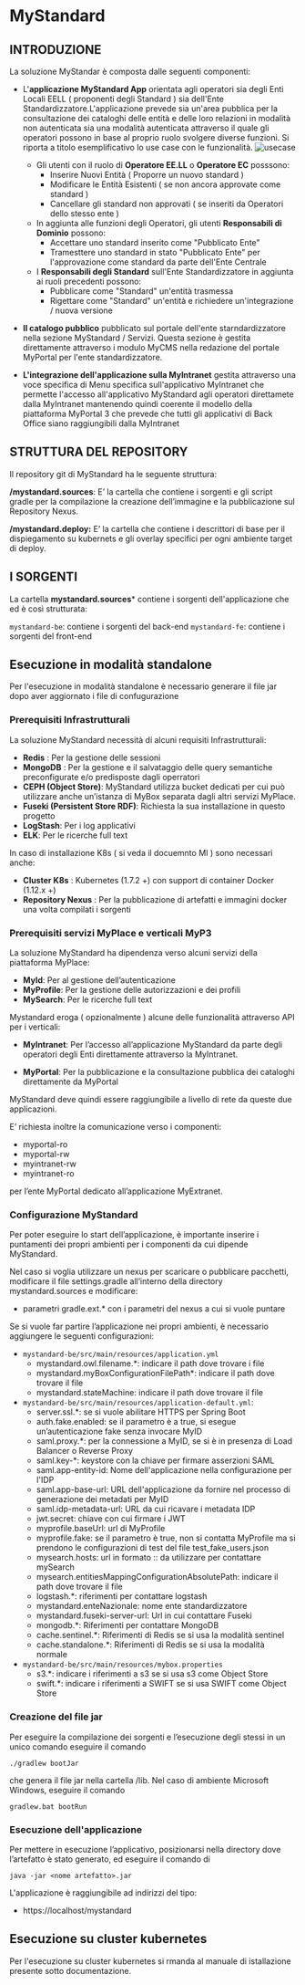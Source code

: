 
# MyStandard


## INTRODUZIONE

La soluzione MyStandar è composta dalle seguenti componenti:

 - L'**applicazione MyStandard App** orientata agli operatori sia degli Enti Locali EELL ( proponenti degli Standard ) sia dell'Ente Standardizzatore.L'applicazione prevede sia un'area pubblica per la consultazione dei cataloghi delle entità e delle loro relazioni in modalità non autenticata sia una modalità autenticata attraverso il quale gli operatori possono in base al proprio ruolo svolgere diverse funzioni.  Si riporta a titolo esemplificativo lo use case con le funzionalità.
![usecase](https://github.com/RegioneDelVeneto/mystandard/blob/main/usecase.png)
 
	- Gli utenti con il ruolo di **Operatore EE.LL** o **Operatore EC** posssono:
	 	- Inserire Nuovi Entità ( Proporre un nuovo standard ) 
	 	- Modificare le Entità Esistenti ( se non ancora approvate come standard )
	 	- Cancellare gli standard non approvati ( se inseriti da Operatori dello stesso ente )
 	- In aggiunta alle funzioni degli Operatori, gli utenti **Responsabili di Dominio** possono:
	 	- Accettare uno standard inserito come "Pubblicato Ente"
	 	- Tramesttere uno standard in stato "Pubblicato Ente" per l'approvazione come standard da parte dell'Ente Centrale
 	- I **Responsabili degli Standard** sull'Ente Standardizzatore in aggiunta ai ruoli precedenti possono:
	 	- Pubblicare come "Standard" un'entità trasmessa
	 	- Rigettare come "Standard" un'entità e richiedere un'integrazione / nuova versione
	
 - **Il catalogo pubblico** pubblicato sul portale dell'ente starndardizzatore nella sezione MyStandard / Servizi. Questa sezione è gestita direttamente attraverso i modulo MyCMS nella redazione del portale MyPortal per l'ente standardizzatore.
 
 - **L'integrazione dell'applicazione sulla MyIntranet** gestita attraverso una voce specifica di Menu specifica sull'applicativo MyIntranet che permette l'accesso all'applicativo MyStandard agli operatori direttamete dalla MyIntranet mantenendo quindi coerente il modello della piattaforma MyPortal 3 che prevede che tutti gli applicativi di Back Office siano raggiungibili dalla MyIntranet


## STRUTTURA DEL REPOSITORY
Il repository git di MyStandard ha le seguente struttura:

**/mystandard.sources**: E’ la cartella che contiene i sorgenti e gli script gradle per la compilazione la creazione dell’immagine e la pubblicazione sul Repository Nexus.

**/mystandard.deploy:** E’ la cartella che contiene i descrittori di base per il dispiegamento su kubernets e gli overlay specifici per ogni ambiente target di deploy.


## I SORGENTI
La cartella **mystandard.sources*** contiene i sorgenti dell'applicazione che   ed è così strutturata:

`mystandard-be`: contiene i sorgenti del back-end 
`mystandard-fe`: contiene i sorgenti del front-end


## Esecuzione in modalità standalone
Per l'esecuzione in modalità standalone è necessario generare il file jar dopo aver aggiornato i file di confugurazione

### Prerequisiti Infrastrutturali
La soluzione MyStandard necessità di alcuni requisiti Infrastrutturali:

- **Redis** : Per la gestione delle sessioni
- **MongoDB** : Per la gestione e il salvataggio delle query semantiche preconfigurate e/o predisposte dagli operratori
- **CEPH (Object Store)**: MyStandard utilizza bucket dedicati per cui può utilizzare anche un’istanza di MyBox separata dagli altri servizi MyPlace.
- **Fuseki (Persistent Store RDF)**: Richiesta la sua installazione in questo progetto
- **LogStash**: Per i log applicativi
- **ELK**: Per le ricerche full text

In caso di installazione K8s ( si veda il docuemnto MI ) sono necessari anche:

- **Cluster K8s** :  Kubernetes (1.7.2 +) con support di container Docker (1.12.x +)
- **Repository Nexus** : Per la pubblicazione di artefatti e immagini docker una volta compilati i sorgenti


### Prerequisiti servizi MyPlace e verticali MyP3
La soluzione MyStandard ha dipendenza verso alcuni servizi della piattaforma MyPlace:

- **MyId**: Per al gestione dell’autenticazione
- **MyProfile**: Per la gestione delle autorizzazioni e dei profili
- **MySearch**: Per le ricerche full text


Mystandard eroga ( opzionalmente ) alcune delle funzionalità attraverso API per   i verticali:

- **MyIntranet**: Per l’accesso all’applicazione MyStandard da parte degli operatori degli Enti direttamente attraverso la MyIntranet.

- **MyPortal**: Per la pubblicazione e la consultazione pubblica dei cataloghi direttamente da MyPortal

MyStandard deve quindi essere raggiungibile a livello di rete da queste due applicazioni.

E’ richiesta inoltre la comunicazione verso i componenti:

- myportal-ro
- myportal-rw
- myintranet-rw
- myintranet-ro

per l’ente MyPortal dedicato all’applicazione MyExtranet.

### Configurazione MyStandard
Per poter eseguire lo start dell’applicazione, è importante inserire i puntamenti dei propri ambienti per i componenti da cui dipende MyStandard.


Nel caso si voglia utilizzare un nexus per scaricare o pubblicare pacchetti, modificare il file settings.gradle all’interno della directory mystandard.sources e modificare:

- parametri gradle.ext.* con i parametri del nexus a cui si vuole puntare

Se si vuole far partire l’applicazione nei propri ambienti, è necessario aggiungere le seguenti configurazioni:

- `mystandard-be/src/main/resources/application.yml`
	- mystandard.owl.filename.\*: indicare il path dove trovare i file
	- mystandard.myBoxConfigurationFilePath*: indicare il path dove trovare il file
	- mystandard.stateMachine: indicare il path dove trovare il file
- `mystandard-be/src/main/resources/application-default.yml`:
	- server.ssl.*: se si vuole abilitare HTTPS per Spring Boot
	- auth.fake.enabled: se il parametro è a true, si esegue un’autenticazione fake senza invocare MyID
	- saml.proxy.*: per la connessione a MyID, se si è in presenza di Load Balancer o Reverse Proxy
	- saml.key-*: keystore con la chiave per firmare asserzioni SAML
	- saml.app-entity-id: Nome dell'applicazione nella configurazione per l'IDP
	- saml.app-base-url: URL dell'applicazione da fornire nel processo di generazione dei metadati per MyID
	- saml.idp-metadata-url: URL da cui ricavare i metadata IDP
	- jwt.secret: chiave con cui firmare i JWT
	- myprofile.baseUrl: url di MyProfile
	- myprofile.fake: se il parametro è true, non si contatta MyProfile ma si prendono le configurazioni di test del file test_fake_users.json
	- mysearch.hosts: url in formato <host>:<port>:<protocol> da utilizzare per contattare mySearch
	- mysearch.entitiesMappingConfigurationAbsolutePath:  indicare il path dove trovare il file
	- logstash.*: riferimenti per contattare logstash
	- mystandard.enteNazionale: nome ente standardizzatore
	- mystandard.fuseki-server-url: Url in cui contattare Fuseki
	- mongodb.*: Riferimenti per contattare MongoDB
	- cache.sentinel.*: Riferimenti di Redis se si usa la modalità sentinel
	- cache.standalone.*: Riferimenti di Redis se si usa la modalità normale
- `mystandard-be/src/main/resources/mybox.properties`
	- s3.*: indicare i riferimenti a s3 se si usa s3 come Object Store
	- swift.*: indicare i riferimenti a SWIFT se si usa SWIFT come Object Store


### Creazione del file jar
Per eseguire la compilazione dei sorgenti e l’esecuzione degli stessi in un unico comando eseguire il comando

    ./gradlew bootJar

che genera il file jar nella cartella /lib.
Nel caso di ambiente Microsoft Windows, eseguire il comando

    gradlew.bat bootRun

### Esecuzione dell'applicazione
Per mettere in esecuzione l’applicativo, posizionarsi nella directory dove l’artefatto è stato generato, ed eseguire il comando di

    java -jar <nome artefatto>.jar

L'applicazione è raggiungibile ad indirizzi del tipo:

 - https://localhost/mystandard
 
## Esecuzione su cluster kubernetes
Per l'esecuzione su cluster kubernetes si rmanda al manuale di istallazione presente sotto documentazione.



